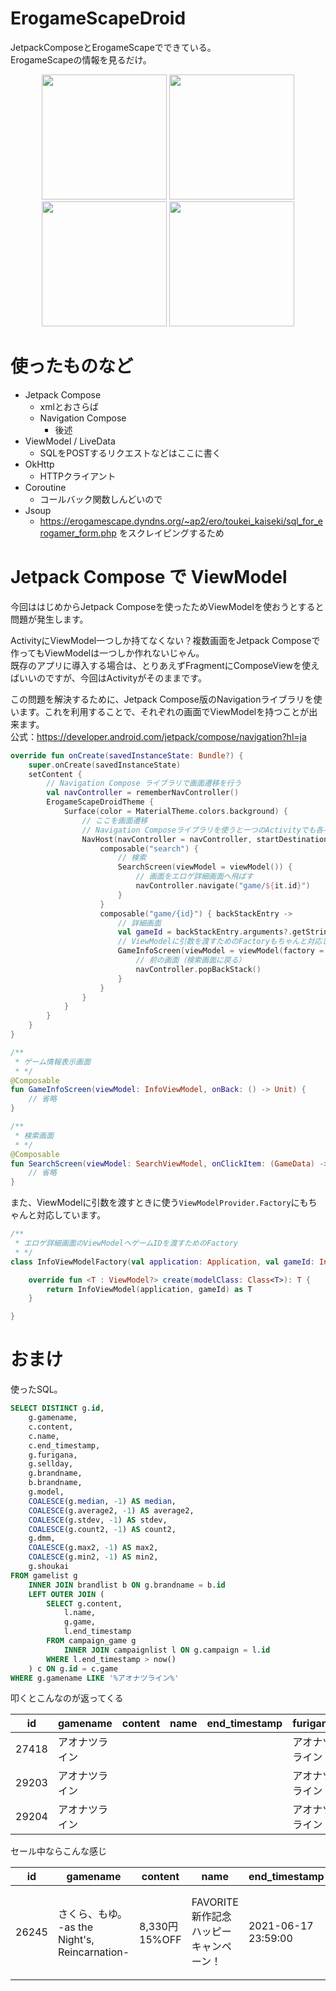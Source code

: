 # ErogameScapeDroid
JetpackComposeとErogameScapeでできている。  
ErogameScapeの情報を見るだけ。

<p align="center">
<img src="https://imgur.com/n2hMIpV.png" width="200">
<img src="https://imgur.com/Nn9Gf4v.png" width="200">
<img src="https://imgur.com/rsYJCmA.png" width="200">
<img src="https://imgur.com/CKjtFmo.png" width="200">
</p>

# 使ったものなど

- Jetpack Compose
    - xmlとおさらば
    - Navigation Compose
        - 後述
- ViewModel / LiveData
    - SQLをPOSTするリクエストなどはここに書く
- OkHttp
    - HTTPクライアント
- Coroutine
    - コールバック関数しんどいので
- Jsoup
    - https://erogamescape.dyndns.org/~ap2/ero/toukei_kaiseki/sql_for_erogamer_form.php をスクレイピングするため

# Jetpack Compose で ViewModel
今回ははじめからJetpack Composeを使ったためViewModelを使おうとすると問題が発生します。  

ActivityにViewModel一つしか持てなくない？複数画面をJetpack Composeで作ってもViewModelは一つしか作れないじゃん。  
既存のアプリに導入する場合は、とりあえずFragmentにComposeViewを使えばいいのですが、今回はActivityがそのままです。

この問題を解決するために、Jetpack Compose版のNavigationライブラリを使います。これを利用することで、それぞれの画面でViewModelを持つことが出来ます。  
公式：https://developer.android.com/jetpack/compose/navigation?hl=ja

```kotlin
override fun onCreate(savedInstanceState: Bundle?) {
    super.onCreate(savedInstanceState)
    setContent {
        // Navigation Compose ライブラリで画面遷移を行う
        val navController = rememberNavController()
        ErogameScapeDroidTheme {
            Surface(color = MaterialTheme.colors.background) {
                // ここを画面遷移
                // Navigation Composeライブラリを使うと一つのActivityでも各ベージにそれぞれViewModelが持てる
                NavHost(navController = navController, startDestination = "search") {
                    composable("search") {
                        // 検索
                        SearchScreen(viewModel = viewModel()) {
                            // 画面をエロゲ詳細画面へ飛ばす
                            navController.navigate("game/${it.id}")
                        }
                    }
                    composable("game/{id}") { backStackEntry ->
                        // 詳細画面
                        val gameId = backStackEntry.arguments?.getString("id")?.toInt()!!
                        // ViewModelに引数を渡すためのFactoryもちゃんと対応している
                        GameInfoScreen(viewModel = viewModel(factory = InfoViewModelFactory(application, gameId))) {
                            // 前の画面（検索画面に戻る）
                            navController.popBackStack()
                        }
                    }
                }
            }
        }
    }
}
```


```kotlin
/**
 * ゲーム情報表示画面
 * */
@Composable
fun GameInfoScreen(viewModel: InfoViewModel, onBack: () -> Unit) {
    // 省略
}
```


```kotlin
/**
 * 検索画面
 * */
@Composable
fun SearchScreen(viewModel: SearchViewModel, onClickItem: (GameData) -> Unit) {
    // 省略
}
```

また、ViewModelに引数を渡すときに使う`ViewModelProvider.Factory`にもちゃんと対応しています。

```kotlin
/**
 * エロゲ詳細画面のViewModelへゲームIDを渡すためのFactory
 * */
class InfoViewModelFactory(val application: Application, val gameId: Int) : ViewModelProvider.Factory {

    override fun <T : ViewModel?> create(modelClass: Class<T>): T {
        return InfoViewModel(application, gameId) as T
    }

}
```


# おまけ
使ったSQL。

```sql
SELECT DISTINCT g.id,
    g.gamename,
    c.content,
    c.name,
    c.end_timestamp,
    g.furigana,
    g.sellday,
    g.brandname,
    b.brandname,
    g.model,
    COALESCE(g.median, -1) AS median,
    COALESCE(g.average2, -1) AS average2,
    COALESCE(g.stdev, -1) AS stdev,
    COALESCE(g.count2, -1) AS count2,
    g.dmm,
    COALESCE(g.max2, -1) AS max2,
    COALESCE(g.min2, -1) AS min2,
    g.shoukai
FROM gamelist g
    INNER JOIN brandlist b ON g.brandname = b.id
    LEFT OUTER JOIN (
        SELECT g.content,
            l.name,
            g.game,
            l.end_timestamp
        FROM campaign_game g
            INNER JOIN campaignlist l ON g.campaign = l.id
        WHERE l.end_timestamp > now()
    ) c ON g.id = c.game
WHERE g.gamename LIKE '%アオナツライン%'
```

叩くとこんなのが返ってくる

| id    | gamename       | content | name | end_timestamp | furigana       | sellday    | brandname | brandname      | model | median | average2 | stdev | count2 | dmm     | max2 | min2 | shoukai                               |
|-------|----------------|---------|------|---------------|----------------|------------|-----------|----------------|-------|--------|----------|-------|--------|---------|------|------|---------------------------------------|
| 27418 | アオナツライン |         |      |               | アオナツライン | 2019-03-29 | 84        | 戯画           | PC    | 82     | 80       | 13    | 354    | eg_0012 | 100  | 0    | http://products.web-giga.com/aonatsu/ |
| 29203 | アオナツライン |         |      |               | アオナツライン | 2020-04-23 | 781       | エンターグラム | PS4   | 78     | 78       | 18    | 2      |         | 90   | 65   | http://www.entergram.co.jp/aonatsu/   |
| 29204 | アオナツライン |         |      |               | アオナツライン | 2020-04-23 | 781       | エンターグラム | PSV   | 87     | 87       | 3     | 3      |         | 90   | 85   | http://www.entergram.co.jp/aonatsu/   |

セール中ならこんな感じ

| id    | gamename                                       | content        | name                                    | end_timestamp       | furigana                                   | sellday    | brandname | brandname | model | median | average2 | stdev | count2 | dmm           | max2 | min2 | shoukai                                      |
|-------|------------------------------------------------|----------------|-----------------------------------------|---------------------|--------------------------------------------|------------|-----------|-----------|-------|--------|----------|-------|--------|---------------|------|------|----------------------------------------------|
| 26245 | さくら、もゆ。 -as the Night's, Reincarnation- | 8,330円 15%OFF | FAVORITE 新作記念ハッピーキャンペーン！ | 2021-06-17 23:59:00 | サクラモユアズザナイツレインカーネーション | 2019-01-31 | 2763      | FAVORITE  | PC    | 90     | 85       | 18    | 525    | favorite_0011 | 100  | 0    | http://www.favo-soft.jp/soft/product/sakura/ |
